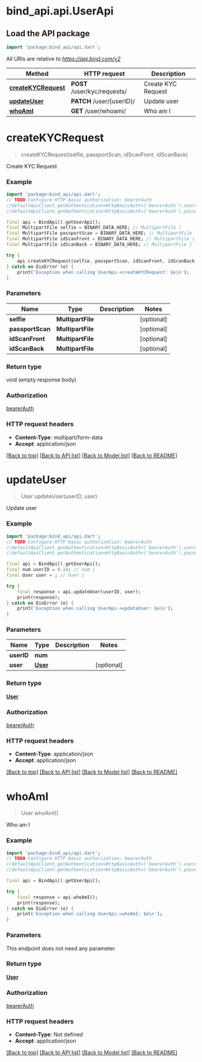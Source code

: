# bind_api.api.UserApi

## Load the API package
```dart
import 'package:bind_api/api.dart';
```

All URIs are relative to *https://api.bind.com/v2*

Method | HTTP request | Description
------------- | ------------- | -------------
[**createKYCRequest**](UserApi.md#createkycrequest) | **POST** /user/kyc/requests/ | Create KYC Request
[**updateUser**](UserApi.md#updateuser) | **PATCH** /user/{userID}/ | Update user
[**whoAmI**](UserApi.md#whoami) | **GET** /user/whoami/ | Who am I


# **createKYCRequest**
> createKYCRequest(selfie, passportScan, idScanFront, idScanBack)

Create KYC Request

### Example
```dart
import 'package:bind_api/api.dart';
// TODO Configure HTTP basic authorization: bearerAuth
//defaultApiClient.getAuthentication<HttpBasicAuth>('bearerAuth').username = 'YOUR_USERNAME'
//defaultApiClient.getAuthentication<HttpBasicAuth>('bearerAuth').password = 'YOUR_PASSWORD';

final api = BindApi().getUserApi();
final MultipartFile selfie = BINARY_DATA_HERE; // MultipartFile | 
final MultipartFile passportScan = BINARY_DATA_HERE; // MultipartFile | 
final MultipartFile idScanFront = BINARY_DATA_HERE; // MultipartFile | 
final MultipartFile idScanBack = BINARY_DATA_HERE; // MultipartFile | 

try {
    api.createKYCRequest(selfie, passportScan, idScanFront, idScanBack);
} catch on DioError (e) {
    print('Exception when calling UserApi->createKYCRequest: $e\n');
}
```

### Parameters

Name | Type | Description  | Notes
------------- | ------------- | ------------- | -------------
 **selfie** | **MultipartFile**|  | [optional] 
 **passportScan** | **MultipartFile**|  | [optional] 
 **idScanFront** | **MultipartFile**|  | [optional] 
 **idScanBack** | **MultipartFile**|  | [optional] 

### Return type

void (empty response body)

### Authorization

[bearerAuth](../README.md#bearerAuth)

### HTTP request headers

 - **Content-Type**: multipart/form-data
 - **Accept**: application/json

[[Back to top]](#) [[Back to API list]](../README.md#documentation-for-api-endpoints) [[Back to Model list]](../README.md#documentation-for-models) [[Back to README]](../README.md)

# **updateUser**
> User updateUser(userID, user)

Update user

### Example
```dart
import 'package:bind_api/api.dart';
// TODO Configure HTTP basic authorization: bearerAuth
//defaultApiClient.getAuthentication<HttpBasicAuth>('bearerAuth').username = 'YOUR_USERNAME'
//defaultApiClient.getAuthentication<HttpBasicAuth>('bearerAuth').password = 'YOUR_PASSWORD';

final api = BindApi().getUserApi();
final num userID = 8.14; // num | 
final User user = ; // User | 

try {
    final response = api.updateUser(userID, user);
    print(response);
} catch on DioError (e) {
    print('Exception when calling UserApi->updateUser: $e\n');
}
```

### Parameters

Name | Type | Description  | Notes
------------- | ------------- | ------------- | -------------
 **userID** | **num**|  | 
 **user** | [**User**](User.md)|  | [optional] 

### Return type

[**User**](User.md)

### Authorization

[bearerAuth](../README.md#bearerAuth)

### HTTP request headers

 - **Content-Type**: application/json
 - **Accept**: application/json

[[Back to top]](#) [[Back to API list]](../README.md#documentation-for-api-endpoints) [[Back to Model list]](../README.md#documentation-for-models) [[Back to README]](../README.md)

# **whoAmI**
> User whoAmI()

Who am I

### Example
```dart
import 'package:bind_api/api.dart';
// TODO Configure HTTP basic authorization: bearerAuth
//defaultApiClient.getAuthentication<HttpBasicAuth>('bearerAuth').username = 'YOUR_USERNAME'
//defaultApiClient.getAuthentication<HttpBasicAuth>('bearerAuth').password = 'YOUR_PASSWORD';

final api = BindApi().getUserApi();

try {
    final response = api.whoAmI();
    print(response);
} catch on DioError (e) {
    print('Exception when calling UserApi->whoAmI: $e\n');
}
```

### Parameters
This endpoint does not need any parameter.

### Return type

[**User**](User.md)

### Authorization

[bearerAuth](../README.md#bearerAuth)

### HTTP request headers

 - **Content-Type**: Not defined
 - **Accept**: application/json

[[Back to top]](#) [[Back to API list]](../README.md#documentation-for-api-endpoints) [[Back to Model list]](../README.md#documentation-for-models) [[Back to README]](../README.md)

